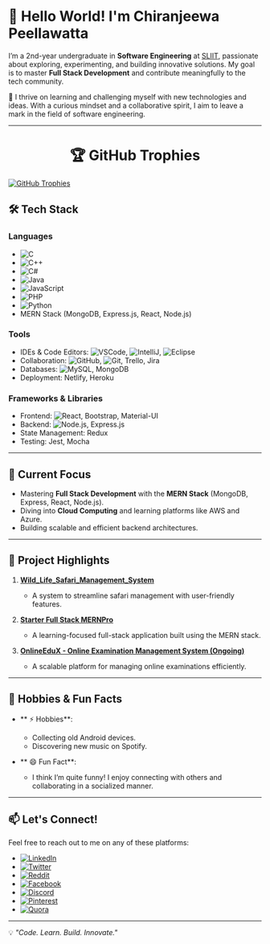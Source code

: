 
# 👋 Hello World! I'm Chiranjeewa Peellawatta  

I’m a 2nd-year undergraduate in **Software Engineering** at [SLIIT](https://www.sliit.lk), passionate about exploring, experimenting, and building innovative solutions. My goal is to master **Full Stack Development** and contribute meaningfully to the tech community.  

🌱 I thrive on learning and challenging myself with new technologies and ideas. With a curious mindset and a collaborative spirit, I aim to leave a mark in the field of software engineering.  

---

<!-- Trophies -->
<h1 align="center"> 🏆 GitHub Trophies </h1>
<p align="left"> 
  <a href="https://github.com/ryo-ma/github-profile-trophy">
    <img src="https://github-profile-trophy.vercel.app/?username=ChiranjeewaPeellawatta&theme=discord" alt="GitHub Trophies" />
  </a> 
</p>


## 🛠 Tech Stack  

### **Languages**  
- ![C](https://img.shields.io/badge/-C-A8B9CC?style=flat-square&logo=c&logoColor=black)  
- ![C++](https://img.shields.io/badge/-C++-00599C?style=flat-square&logo=c%2B%2B&logoColor=white)  
- ![C#](https://img.shields.io/badge/-CSharp-239120?style=flat-square&logo=csharp&logoColor=white)  
- ![Java](https://img.shields.io/badge/-Java-007396?style=flat-square&logo=java&logoColor=white)  
- ![JavaScript](https://img.shields.io/badge/-JavaScript-F7DF1E?style=flat-square&logo=javascript&logoColor=black)  
- ![PHP](https://img.shields.io/badge/-PHP-777BB4?style=flat-square&logo=php&logoColor=white)  
- ![Python](https://img.shields.io/badge/-Python-3776AB?style=flat-square&logo=python&logoColor=white)  
- MERN Stack (MongoDB, Express.js, React, Node.js)  

### **Tools**  
- IDEs & Code Editors: ![VSCode](https://img.shields.io/badge/-VS%20Code-007ACC?style=flat-square&logo=visual-studio-code&logoColor=white), ![IntelliJ](https://img.shields.io/badge/-IntelliJ_IDEA-000000?style=flat-square&logo=intellij-idea&logoColor=white), ![Eclipse](https://img.shields.io/badge/-Eclipse-2C2255?style=flat-square&logo=eclipse&logoColor=white)  
- Collaboration: ![GitHub](https://img.shields.io/badge/-GitHub-181717?style=flat-square&logo=github&logoColor=white), ![Git](https://img.shields.io/badge/-Git-F05032?style=flat-square&logo=git&logoColor=white), Trello, Jira  
- Databases: ![MySQL](https://img.shields.io/badge/-MySQL-4479A1?style=flat-square&logo=mysql&logoColor=white), MongoDB  
- Deployment: Netlify, Heroku  

### **Frameworks & Libraries**  
- Frontend: ![React](https://img.shields.io/badge/-React-61DAFB?style=flat-square&logo=react&logoColor=black), Bootstrap, Material-UI  
- Backend: ![Node.js](https://img.shields.io/badge/-Node.js-339933?style=flat-square&logo=node.js&logoColor=white), Express.js  
- State Management: Redux  
- Testing: Jest, Mocha  

---

## 🌟 Current Focus  
- Mastering **Full Stack Development** with the **MERN Stack** (MongoDB, Express, React, Node.js).  
- Diving into **Cloud Computing** and learning platforms like AWS and Azure.  
- Building scalable and efficient backend architectures.  

---

## 📂 Project Highlights  
1. **[Wild_Life_Safari_Management_System](https://github.com/ChiranjeewaPeellawatta/Wild_Life_Safari_Management_System)**  
   - A system to streamline safari management with user-friendly features.  

2. **[Starter Full Stack MERNPro](https://github.com/ChiranjeewaPeellawatta/MernPro)**  
   - A learning-focused full-stack application built using the MERN stack.  

3. **[OnlineEduX - Online Examination Management System (Ongoing)](https://github.com/ChiranjeewaPeellawatta/OnlineEduX---Online_Examination_Management_System)**  
   - A scalable platform for managing online examinations efficiently.  

---

## 🎵 Hobbies & Fun Facts  
- ** ⚡ Hobbies**:  
  - Collecting old Android devices.  
  - Discovering new music on Spotify.  

- ** 😄 Fun Fact**:  
  - I think I’m quite funny! I enjoy connecting with others and collaborating in a socialized manner.  

---

## 📫 Let's Connect!  
Feel free to reach out to me on any of these platforms:  

- [![LinkedIn](https://img.shields.io/badge/-LinkedIn-0A66C2?style=flat-square&logo=linkedin&logoColor=white)](https://www.linkedin.com/in/chiranjeewa-lankeshwara-453866305/)  
- [![Twitter](https://img.shields.io/badge/-Twitter-1DA1F2?style=flat-square&logo=twitter&logoColor=white)](https://x.com/DJ_RaaX)  
- [![Reddit](https://img.shields.io/badge/-Reddit-FF4500?style=flat-square&logo=reddit&logoColor=white)](https://www.reddit.com/user/DJRaaX/)  
- [![Facebook](https://img.shields.io/badge/-Facebook-1877F2?style=flat-square&logo=facebook&logoColor=white)](https://www.facebook.com/chiranjeewalankeshwara)  
- [![Discord](https://img.shields.io/badge/-Discord-5865F2?style=flat-square&logo=discord&logoColor=white)](https://discordapp.com/users/chiraax#6841)  
- [![Pinterest](https://img.shields.io/badge/-Pinterest-BD081C?style=flat-square&logo=pinterest&logoColor=white)](https://www.pinterest.com/chiranjeewalankeshwara/)  
- [![Quora](https://img.shields.io/badge/-Quora-B92B27?style=flat-square&logo=quora&logoColor=white)](https://www.quora.com/profile/Chiranjeewa-Lankeshwara)  

---

💡 _"Code. Learn. Build. Innovate."_  


<!---
ChiranjeewaPeellawatta/ChiranjeewaPeellawatta is a ✨ special ✨ repository because its `README.md` (this file) appears on your GitHub profile.
You can click the Preview link to take a look at your changes.
--->
